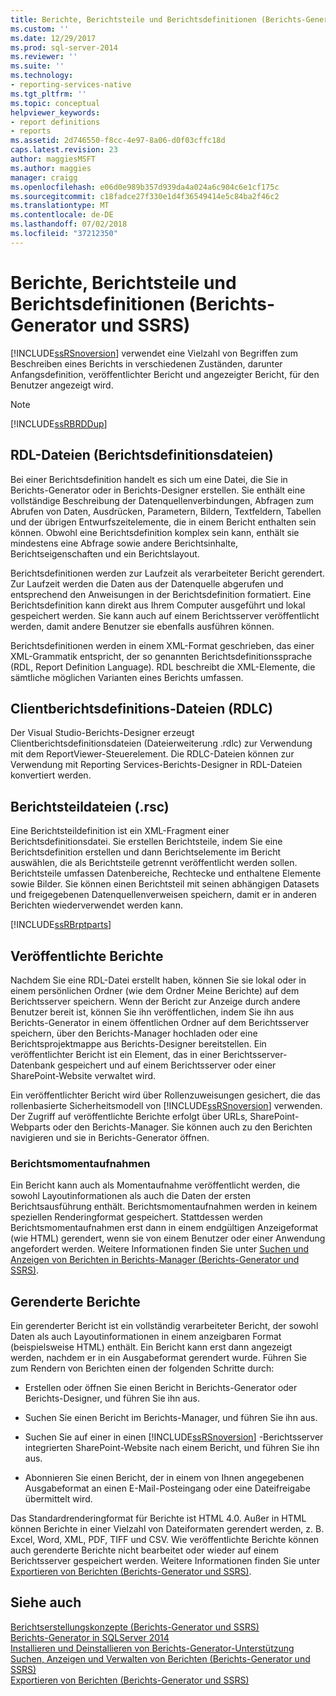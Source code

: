 ```yaml
---
title: Berichte, Berichtsteile und Berichtsdefinitionen (Berichts-Generator und SSRS) | Microsoft-Dokumentation
ms.custom: ''
ms.date: 12/29/2017
ms.prod: sql-server-2014
ms.reviewer: ''
ms.suite: ''
ms.technology:
- reporting-services-native
ms.tgt_pltfrm: ''
ms.topic: conceptual
helpviewer_keywords:
- report definitions
- reports
ms.assetid: 2d746550-f8cc-4e97-8a06-d0f03cffc18d
caps.latest.revision: 23
author: maggiesMSFT
ms.author: maggies
manager: craigg
ms.openlocfilehash: e06d0e989b357d939da4a024a6c904c6e1cf175c
ms.sourcegitcommit: c18fadce27f330e1d4f36549414e5c84ba2f46c2
ms.translationtype: MT
ms.contentlocale: de-DE
ms.lasthandoff: 07/02/2018
ms.locfileid: "37212350"
---
```

# <a name="reports-report-parts-and-report-definitions-report-builder-and-ssrs"></a>Berichte, Berichtsteile und Berichtsdefinitionen (Berichts-Generator und SSRS)
  [!INCLUDE[ssRSnoversion](../../includes/ssrsnoversion-md.md)] verwendet eine Vielzahl von Begriffen zum Beschreiben eines Berichts in verschiedenen Zuständen, darunter Anfangsdefinition, veröffentlichter Bericht und angezeigter Bericht, für den Benutzer angezeigt wird.  
  
> [!NOTE]  
>  [!INCLUDE[ssRBRDDup](../../includes/ssrbrddup-md.md)]  
  
## <a name="report-definition-rdl-files"></a>RDL-Dateien (Berichtsdefinitionsdateien)  
 Bei einer Berichtsdefinition handelt es sich um eine Datei, die Sie in Berichts-Generator oder in Berichts-Designer erstellen. Sie enthält eine vollständige Beschreibung der Datenquellenverbindungen, Abfragen zum Abrufen von Daten, Ausdrücken, Parametern, Bildern, Textfeldern, Tabellen und der übrigen Entwurfszeitelemente, die in einem Bericht enthalten sein können. Obwohl eine Berichtsdefinition komplex sein kann, enthält sie mindestens eine Abfrage sowie andere Berichtsinhalte, Berichtseigenschaften und ein Berichtslayout.  
  
 Berichtsdefinitionen werden zur Laufzeit als verarbeiteter Bericht gerendert. Zur Laufzeit werden die Daten aus der Datenquelle abgerufen und entsprechend den Anweisungen in der Berichtsdefinition formatiert. Eine Berichtsdefinition kann direkt aus Ihrem Computer ausgeführt und lokal gespeichert werden. Sie kann auch auf einem Berichtsserver veröffentlicht werden, damit andere Benutzer sie ebenfalls ausführen können.  
  
 Berichtsdefinitionen werden in einem XML-Format geschrieben, das einer XML-Grammatik entspricht, der so genannten Berichtsdefinitionssprache (RDL, Report Definition Language). RDL beschreibt die XML-Elemente, die sämtliche möglichen Varianten eines Berichts umfassen.  
  
## <a name="client-report-definition-rdlc-files"></a>Clientberichtsdefinitions-Dateien (RDLC)  
 Der Visual Studio-Berichts-Designer erzeugt Clientberichtsdefinitionsdateien (Dateierweiterung .rdlc) zur Verwendung mit dem ReportViewer-Steuerelement. Die RDLC-Dateien können zur Verwendung mit Reporting Services-Berichts-Designer in RDL-Dateien konvertiert werden.  
  
## <a name="report-part-rsc-files"></a>Berichtsteildateien (.rsc)  
 Eine Berichtsteildefinition ist ein XML-Fragment einer Berichtsdefinitionsdatei. Sie erstellen Berichtsteile, indem Sie eine Berichtsdefinition erstellen und dann Berichtselemente im Bericht auswählen, die als Berichtsteile getrennt veröffentlicht werden sollen. Berichtsteile umfassen Datenbereiche, Rechtecke und enthaltene Elemente sowie Bilder. Sie können einen Berichtsteil mit seinen abhängigen Datasets und freigegebenen Datenquellenverweisen speichern, damit er in anderen Berichten wiederverwendet werden kann.  
  
 [!INCLUDE[ssRBrptparts](../../includes/ssrbrptparts-md.md)]  
  
## <a name="published-reports"></a>Veröffentlichte Berichte  
 Nachdem Sie eine RDL-Datei erstellt haben, können Sie sie lokal oder in einem persönlichen Ordner (wie dem Ordner Meine Berichte) auf dem Berichtsserver speichern. Wenn der Bericht zur Anzeige durch andere Benutzer bereit ist, können Sie ihn veröffentlichen, indem Sie ihn aus Berichts-Generator in einem öffentlichen Ordner auf dem Berichtsserver speichern, über den Berichts-Manager hochladen oder eine Berichtsprojektmappe aus Berichts-Designer bereitstellen. Ein veröffentlichter Bericht ist ein Element, das in einer Berichtsserver-Datenbank gespeichert und auf einem Berichtsserver oder einer SharePoint-Website verwaltet wird.  
  
 Ein veröffentlichter Bericht wird über Rollenzuweisungen gesichert, die das rollenbasierte Sicherheitsmodell von [!INCLUDE[ssRSnoversion](../../includes/ssrsnoversion-md.md)] verwenden. Der Zugriff auf veröffentlichte Berichte erfolgt über URLs, SharePoint-Webparts oder den Berichts-Manager. Sie können auch zu den Berichten navigieren und sie in Berichts-Generator öffnen.  
  
### <a name="report-snapshots"></a>Berichtsmomentaufnahmen  
 Ein Bericht kann auch als Momentaufnahme veröffentlicht werden, die sowohl Layoutinformationen als auch die Daten der ersten Berichtsausführung enthält. Berichtsmomentaufnahmen werden in keinem speziellen Renderingformat gespeichert. Stattdessen werden Berichtsmomentaufnahmen erst dann in einem endgültigen Anzeigeformat (wie HTML) gerendert, wenn sie von einem Benutzer oder einer Anwendung angefordert werden. Weitere Informationen finden Sie unter [Suchen und Anzeigen von Berichten in Berichts-Manager (Berichts-Generator und SSRS)](../report-builder/finding-and-viewing-reports-in-the-web-portal-report-builder-and-ssrs.md).  
  
## <a name="rendered-reports"></a>Gerenderte Berichte  
 Ein gerenderter Bericht ist ein vollständig verarbeiteter Bericht, der sowohl Daten als auch Layoutinformationen in einem anzeigbaren Format (beispielsweise HTML) enthält. Ein Bericht kann erst dann angezeigt werden, nachdem er in ein Ausgabeformat gerendert wurde. Führen Sie zum Rendern von Berichten einen der folgenden Schritte durch:  
  
-   Erstellen oder öffnen Sie einen Bericht in Berichts-Generator oder Berichts-Designer, und führen Sie ihn aus.  
  
-   Suchen Sie einen Bericht im Berichts-Manager, und führen Sie ihn aus.  
  
-   Suchen Sie auf einer in einen [!INCLUDE[ssRSnoversion](../../includes/ssrsnoversion-md.md)] -Berichtsserver integrierten SharePoint-Website nach einem Bericht, und führen Sie ihn aus.  
  
-   Abonnieren Sie einen Bericht, der in einem von Ihnen angegebenen Ausgabeformat an einen E-Mail-Posteingang oder eine Dateifreigabe übermittelt wird.  
  
 Das Standardrenderingformat für Berichte ist HTML 4.0. Außer in HTML können Berichte in einer Vielzahl von Dateiformaten gerendert werden, z. B. Excel, Word, XML, PDF, TIFF und CSV. Wie veröffentlichte Berichte können auch gerenderte Berichte nicht bearbeitet oder wieder auf einem Berichtsserver gespeichert werden. Weitere Informationen finden Sie unter [Exportieren von Berichten &#40;Berichts-Generator und SSRS&#41;](../report-builder/export-reports-report-builder-and-ssrs.md).  
  
## <a name="see-also"></a>Siehe auch  
 [Berichtserstellungskonzepte &#40;Berichts-Generator und SSRS&#41;](report-authoring-concepts-report-builder-and-ssrs.md)   
 [Berichts-Generator in SQLServer 2014](../report-builder/report-builder-in-sql-server-2016.md)   
 [Installieren und Deinstallieren von Berichts-Generator-Unterstützung](../install-uninstall-and-report-builder-support.md)   
 [Suchen, Anzeigen und Verwalten von Berichten (Berichts-Generator und SSRS)](../report-builder/finding-viewing-and-managing-reports-report-builder-and-ssrs.md)   
 [Exportieren von Berichten &#40;Berichts-Generator und SSRS&#41;](../report-builder/export-reports-report-builder-and-ssrs.md)  
  
  
